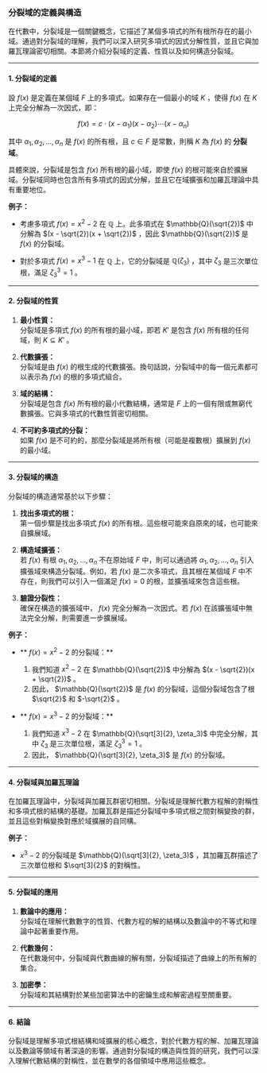 ### **分裂域的定義與構造**

在代數中，分裂域是一個關鍵概念，它描述了某個多項式的所有根所存在的最小域。通過對分裂域的理解，我們可以深入研究多項式的因式分解性質，並且它與加羅瓦理論密切相關。本節將介紹分裂域的定義、性質以及如何構造分裂域。

---

#### **1. 分裂域的定義**

設  $`f(x)`$  是定義在某個域  $`F`$  上的多項式。如果存在一個最小的域  $`K`$ ，使得  $`f(x)`$  在  $`K`$  上完全分解為一次因式，即：

```math
f(x) = c \cdot (x - \alpha_1)(x - \alpha_2) \cdots (x - \alpha_n)
```

其中  $`\alpha_1, \alpha_2, \dots, \alpha_n`$  是  $`f(x)`$  的所有根，且  $`c \in F`$  是常數，則稱  $`K`$  為  $`f(x)`$  的 **分裂域**。

具體來說，分裂域是包含  $`f(x)`$  所有根的最小域，即使  $`f(x)`$  的根可能來自於擴展域。分裂域同時也包含所有多項式的因式分解，並且它在域擴張和加羅瓦理論中具有重要地位。

**例子：**
- 考慮多項式  $`f(x) = x^2 - 2`$  在  $`\mathbb{Q}`$  上。此多項式在  $`\mathbb{Q}(\sqrt{2})`$  中分解為  $`(x - \sqrt{2})(x + \sqrt{2})`$ ，因此  $`\mathbb{Q}(\sqrt{2})`$  是  $`f(x)`$  的分裂域。
  
- 對於多項式  $`f(x) = x^3 - 1`$  在  $`\mathbb{Q}`$  上，它的分裂域是  $`\mathbb{Q}(\zeta_3)`$ ，其中  $`\zeta_3`$  是三次單位根，滿足  $`\zeta_3^3 = 1`$ 。

---

#### **2. 分裂域的性質**

1. **最小性質：**  
   分裂域是多項式  $`f(x)`$  的所有根的最小域，即若  $`K'`$  是包含  $`f(x)`$  所有根的任何域，則  $`K \subseteq K'`$ 。

2. **代數擴張：**  
   分裂域是由  $`f(x)`$  的根生成的代數擴張。換句話說，分裂域中的每一個元素都可以表示為  $`f(x)`$  的根的多項式組合。

3. **域的結構：**  
   分裂域是包含  $`f(x)`$  所有根的最小代數結構，通常是  $`F`$  上的一個有限或無窮代數擴張。它與多項式的代數性質密切相關。

4. **不可約多項式的分裂：**  
   如果  $`f(x)`$  是不可約的，那麼分裂域是將所有根（可能是複數根）擴展到  $`f(x)`$  的最小域。

---

#### **3. 分裂域的構造**

分裂域的構造通常基於以下步驟：

1. **找出多項式的根：**  
   第一個步驟是找出多項式  $`f(x)`$  的所有根。這些根可能來自原來的域，也可能來自擴展域。

2. **構造域擴張：**  
   若  $`f(x)`$  有根  $`\alpha_1, \alpha_2, \dots, \alpha_n`$  不在原始域  $`F`$  中，則可以通過將  $`\alpha_1, \alpha_2, \dots, \alpha_n`$  引入擴張域來構造分裂域。例如，若  $`f(x)`$  是二次多項式，且其根在某個域  $`F`$  中不存在，則我們可以引入一個滿足  $`f(x) = 0`$  的根，並擴張域來包含這些根。

3. **驗證分裂性：**  
   確保在構造的擴張域中， $`f(x)`$  完全分解為一次因式。若  $`f(x)`$  在該擴張域中無法完全分解，則需要進一步擴展域。

**例子：**

- ** $`f(x) = x^2 - 2`$  的分裂域：**  
  1. 我們知道  $`x^2 - 2`$  在  $`\mathbb{Q}(\sqrt{2})`$  中分解為  $`(x - \sqrt{2})(x + \sqrt{2})`$ 。
  2. 因此， $`\mathbb{Q}(\sqrt{2})`$  是  $`f(x)`$  的分裂域，這個分裂域包含了根  $`\sqrt{2}`$  和  $`-\sqrt{2}`$ 。

- ** $`f(x) = x^3 - 2`$  的分裂域：**  
  1. 我們知道  $`x^3 - 2`$  在  $`\mathbb{Q}(\sqrt[3]{2}, \zeta_3)`$  中完全分解，其中  $`\zeta_3`$  是三次單位根，滿足  $`\zeta_3^3 = 1`$ 。
  2. 因此， $`\mathbb{Q}(\sqrt[3]{2}, \zeta_3)`$  是  $`f(x)`$  的分裂域。

---

#### **4. 分裂域與加羅瓦理論**

在加羅瓦理論中，分裂域與加羅瓦群密切相關。分裂域是理解代數方程解的對稱性和多項式根的結構的基礎。加羅瓦群是描述分裂域中多項式根之間對稱變換的群，並且這些對稱變換對應於域擴展的自同構。

**例子：**
-  $`x^3 - 2`$  的分裂域是  $`\mathbb{Q}(\sqrt[3]{2}, \zeta_3)`$ ，其加羅瓦群描述了三次單位根和  $`\sqrt[3]{2}`$  的對稱性。

---

#### **5. 分裂域的應用**

1. **數論中的應用：**  
   分裂域在理解代數數字的性質、代數方程的解的結構以及數論中的不等式和理論中起著重要作用。

2. **代數幾何：**  
   在代數幾何中，分裂域與代數曲線的解有關，分裂域描述了曲線上的所有解的集合。

3. **加密學：**  
   分裂域和其結構對於某些加密算法中的密鑰生成和解密過程至關重要。

---

#### **6. 結論**

分裂域是理解多項式根結構和域擴展的核心概念，對於代數方程的解、加羅瓦理論以及數論等領域有著深遠的影響。通過對分裂域的構造與性質的研究，我們可以深入理解代數結構的對稱性，並在數學的各個領域中應用這些概念。